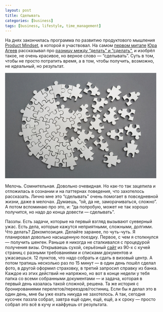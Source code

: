 ```yaml
---
layout: post
title: Сделывать
categories: [business]
tags: [business, lifestyle, time_management]
---
```


На днях закончилась программа по развитию продуктового мышления [Product Mindset](https://productsense.io/mindset), в которой я участвовал. На самом [первом митапе](https://youtu.be/eQ_VcSg3V7k) [Юра Агеев](https://www.facebook.com/ageev.yuri) рассказывал про [разницу между “делать” и “сделать”](https://bureau.ru/bb/soviet/20160121/), и изобрёл такое, не очень красивое, но верное слово — “сделывать”. Суть в том, чтобы не просто потратить время, а в том, чтобы получить, возможно, не идеальный, но результат.

![Puzzle](/static/blog/20190412/puzzle.jpg)
<!--more-->

Мелочь. Сомнительная. Довольно очевидная. Но как-то так зацепила и отложилась в сознании и на паттернах поведения, что захотелось рассказать. Лично мне это “сделывать” очень помогает в повседневной жизни, даже в мелочах. Думаешь, “ой, да не, заморачиваться, сложно”. А потом вспоминаю про это, и: “да попробую, может не так хорошо получится, но надо до конца довести — сделывать”.  

Паззлы. Есть задачи, которые на первый взгляд вызывают суеверный ужас. Есть дела, которые кажутся неприятными, сложными, долгими. Что делать? Декомпозиция. Делайте заранее, по чуть-чуть. Я планировал довольно насыщенную поездку. Первое, с чем я столкнулся — получить шенген. Раньше я никогда не сталкивался с процедурой получения визы. Открываешь сухой, серьёзный [сайт](https://blsspain-russia.com/moscow/index.php) из 90-х с кучей страниц с разными требованиями и списками документов и ужасаешься. 12 пунктов, что надо собрать и сдать в визовый центр. А потом тратишь несколько раз по 15 минут — в один день пошёл сделал фото, в другой оформил страховку, в третий запросил справку из банка. Каждое из этих действий не напряжно, но вот в конце недели у тебя папка со всеми собранными документами — и задача, которая в первый день казалась такой сложной, решена.
Та же история с бронированиями перелетов/переездов/гостиниц. Если бы я делал это в один день, мне бы уже ехать никуда не захотелось. А так, сегодня кусочек паззла собрал, завтра ещё один, ещё, ещё, а к сроку — просто собрал это всё в кучу и кайфуешь от результата.
